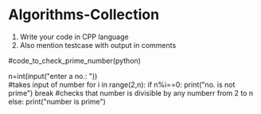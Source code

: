 # Algorithms-Collection

1. Write your code in CPP language 
2. Also mention testcase with output in comments


#code_to_check_prime_number(python)

n=int(input("enter a no.: "))  
#takes input of number
for i in range(2,n):
        if n%i==0:
            print("no. is not prime")
            break
#checks that number is divisible by any numberr from 2 to n 
        else:
            print("number is prime")
